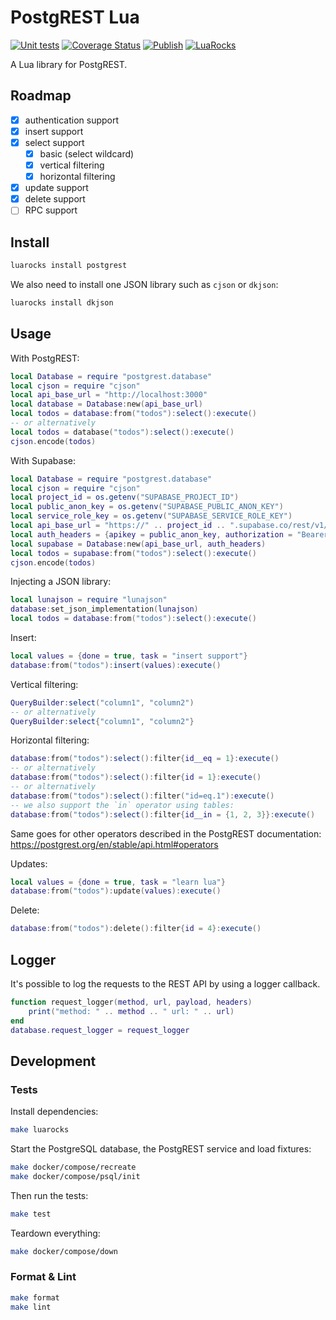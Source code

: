 # PostgREST Lua

[![Unit tests](https://github.com/AndreMiras/postgrest-lua/actions/workflows/unittests.yml/badge.svg)](https://github.com/AndreMiras/postgrest-lua/actions/workflows/unittests.yml)
[![Coverage Status](https://coveralls.io/repos/github/AndreMiras/postgrest-lua/badge.svg)](https://coveralls.io/github/AndreMiras/postgrest-lua)
[![Publish](https://github.com/AndreMiras/postgrest-lua/actions/workflows/publish.yml/badge.svg)](https://github.com/AndreMiras/postgrest-lua/actions/workflows/publish.yml)
[![LuaRocks](https://img.shields.io/luarocks/v/AndreMiras/postgrest)](https://luarocks.org/modules/AndreMiras/postgrest)

A Lua library for PostgREST.

## Roadmap

- [x] authentication support
- [x] insert support
- [x] select support
  - [x] basic (select wildcard)
  - [x] vertical filtering
  - [x] horizontal filtering
- [x] update support
- [x] delete support
- [ ] RPC support

## Install

```sh
luarocks install postgrest
```

We also need to install one JSON library such as `cjson` or `dkjson`:

```sh
luarocks install dkjson
```

## Usage

With PostgREST:

```lua
local Database = require "postgrest.database"
local cjson = require "cjson"
local api_base_url = "http://localhost:3000"
local database = Database:new(api_base_url)
local todos = database:from("todos"):select():execute()
-- or alternatively
local todos = database("todos"):select():execute()
cjson.encode(todos)
```

With Supabase:

```lua
local Database = require "postgrest.database"
local cjson = require "cjson"
local project_id = os.getenv("SUPABASE_PROJECT_ID")
local public_anon_key = os.getenv("SUPABASE_PUBLIC_ANON_KEY")
local service_role_key = os.getenv("SUPABASE_SERVICE_ROLE_KEY")
local api_base_url = "https://" .. project_id .. ".supabase.co/rest/v1/"
local auth_headers = {apikey = public_anon_key, authorization = "Bearer " .. service_role_key}
local supabase = Database:new(api_base_url, auth_headers)
local todos = supabase:from("todos"):select():execute()
cjson.encode(todos)
```

Injecting a JSON library:

```lua
local lunajson = require "lunajson"
database:set_json_implementation(lunajson)
local todos = database:from("todos"):select():execute()
```

Insert:

```lua
local values = {done = true, task = "insert support"}
database:from("todos"):insert(values):execute()
```

Vertical filtering:

```lua
QueryBuilder:select("column1", "column2")
-- or alternatively
QueryBuilder:select{"column1", "column2"}
```

Horizontal filtering:

```lua
database:from("todos"):select():filter{id__eq = 1}:execute()
-- or alternatively
database:from("todos"):select():filter{id = 1}:execute()
-- or alternatively
database:from("todos"):select():filter("id=eq.1"):execute()
-- we also support the `in` operator using tables:
database:from("todos"):select():filter{id__in = {1, 2, 3}}:execute()
```

Same goes for other operators described in the PostgREST documentation:
https://postgrest.org/en/stable/api.html#operators

Updates:

```lua
local values = {done = true, task = "learn lua"}
database:from("todos"):update(values):execute()
```

Delete:

```lua
database:from("todos"):delete():filter{id = 4}:execute()
```

## Logger

It's possible to log the requests to the REST API by using a logger callback.

```lua
function request_logger(method, url, payload, headers)
    print("method: " .. method .. " url: " .. url)
end
database.request_logger = request_logger
```

## Development

### Tests

Install dependencies:

```sh
make luarocks
```

Start the PostgreSQL database, the PostgREST service and load fixtures:

```sh
make docker/compose/recreate
make docker/compose/psql/init
```

Then run the tests:

```sh
make test
```

Teardown everything:

```sh
make docker/compose/down
```

### Format & Lint

```sh
make format
make lint
```
